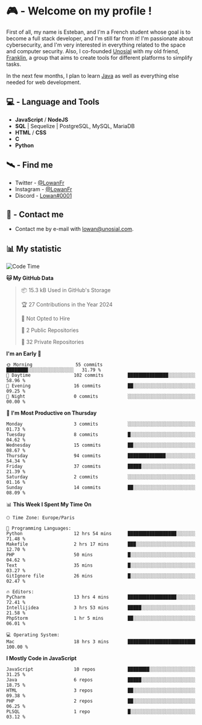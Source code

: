 # 🎮 - Welcome on my profile !
First of all, my name is Esteban, and I'm a French student whose goal is to become a full stack developer, and I'm still far from it!
I'm passionate about cybersecurity, and I'm very interested in everything related to the space and computer security.
Also, I co-founded [Unosial](https://github.com/Unosial) with my old friend, [Franklin](https://github.com/AbaFranklin/), a group that aims to create tools for different platforms to simplify tasks. 

In the next few months, I plan to learn [Java](https://www.java.com/) as well as everything else needed for web development.




## 💻 - Language and Tools
- **JavaScript** / **NodeJS**
- **SQL** | Sequelize | PostgreSQL, MySQL, MariaDB
- **HTML** / **CSS**
- **C**
- **Python**

## 🛰️ - Find me

 - Twitter - [@LowanFr](https://twitter.com/LowanFr/)
 - Instagram - [@LowanFr](https://instagram.com/LowanFr)
 - Discord -  [Lowan#0001](https://unosial.bio/Lowan)
 
## 📡 - Contact me
 - Contact me by e-mail with [lowan@unosial.com](mailto:lowan@unosial.com).

## 📊 My statistic
<!--START_SECTION:waka-->
![Code Time](http://img.shields.io/badge/Code%20Time-763%20hrs%2036%20mins-blue)

**🐱 My GitHub Data** 

> 📦 15.3 kB Used in GitHub's Storage 
 > 
> 🏆 27 Contributions in the Year 2024
 > 
> 🚫 Not Opted to Hire
 > 
> 📜 2 Public Repositories 
 > 
> 🔑 32 Private Repositories 
 > 
**I'm an Early 🐤** 

```text
🌞 Morning                55 commits          ████████░░░░░░░░░░░░░░░░░   31.79 % 
🌆 Daytime                102 commits         ███████████████░░░░░░░░░░   58.96 % 
🌃 Evening                16 commits          ██░░░░░░░░░░░░░░░░░░░░░░░   09.25 % 
🌙 Night                  0 commits           ░░░░░░░░░░░░░░░░░░░░░░░░░   00.00 % 
```
📅 **I'm Most Productive on Thursday** 

```text
Monday                   3 commits           ░░░░░░░░░░░░░░░░░░░░░░░░░   01.73 % 
Tuesday                  8 commits           █░░░░░░░░░░░░░░░░░░░░░░░░   04.62 % 
Wednesday                15 commits          ██░░░░░░░░░░░░░░░░░░░░░░░   08.67 % 
Thursday                 94 commits          ██████████████░░░░░░░░░░░   54.34 % 
Friday                   37 commits          █████░░░░░░░░░░░░░░░░░░░░   21.39 % 
Saturday                 2 commits           ░░░░░░░░░░░░░░░░░░░░░░░░░   01.16 % 
Sunday                   14 commits          ██░░░░░░░░░░░░░░░░░░░░░░░   08.09 % 
```


📊 **This Week I Spent My Time On** 

```text
🕑︎ Time Zone: Europe/Paris

💬 Programming Languages: 
Python                   12 hrs 54 mins      ██████████████████░░░░░░░   71.48 % 
Makefile                 2 hrs 17 mins       ███░░░░░░░░░░░░░░░░░░░░░░   12.70 % 
PHP                      50 mins             █░░░░░░░░░░░░░░░░░░░░░░░░   04.62 % 
Text                     35 mins             █░░░░░░░░░░░░░░░░░░░░░░░░   03.27 % 
GitIgnore file           26 mins             █░░░░░░░░░░░░░░░░░░░░░░░░   02.47 % 

🔥 Editors: 
PyCharm                  13 hrs 4 mins       ██████████████████░░░░░░░   72.41 % 
Intellijidea             3 hrs 53 mins       █████░░░░░░░░░░░░░░░░░░░░   21.58 % 
PhpStorm                 1 hr 5 mins         ██░░░░░░░░░░░░░░░░░░░░░░░   06.01 % 

💻 Operating System: 
Mac                      18 hrs 3 mins       █████████████████████████   100.00 % 
```

**I Mostly Code in JavaScript** 

```text
JavaScript               10 repos            ████████░░░░░░░░░░░░░░░░░   31.25 % 
Java                     6 repos             █████░░░░░░░░░░░░░░░░░░░░   18.75 % 
HTML                     3 repos             ██░░░░░░░░░░░░░░░░░░░░░░░   09.38 % 
PHP                      2 repos             ██░░░░░░░░░░░░░░░░░░░░░░░   06.25 % 
PLSQL                    1 repo              █░░░░░░░░░░░░░░░░░░░░░░░░   03.12 % 
```




<!--END_SECTION:waka-->
